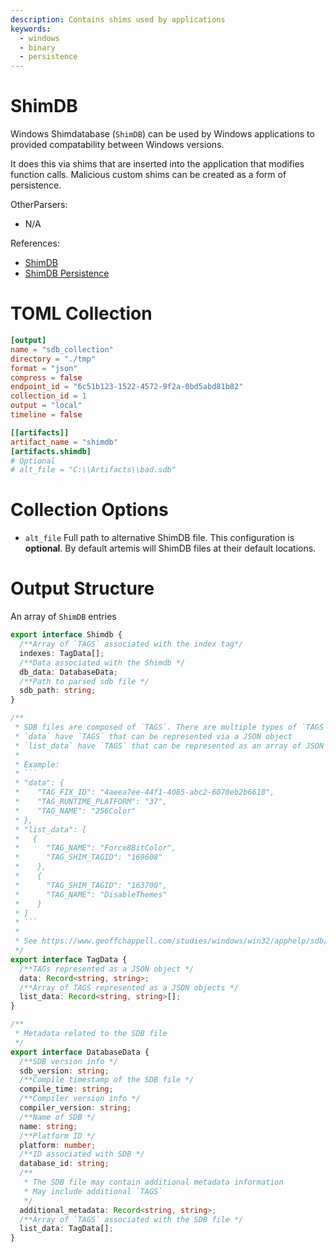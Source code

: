 ```yaml
---
description: Contains shims used by applications
keywords:
  - windows
  - binary
  - persistence
---
```


# ShimDB

Windows Shimdatabase (`ShimDB`) can be used by Windows applications to provided
compatability between Windows versions.

It does this via shims that are inserted into the application that modifies
function calls. Malicious custom shims can be created as a form of persistence.

OtherParsers:

- N/A

References:

- [ShimDB](https://www.geoffchappell.com/studies/windows/win32/apphelp/sdb/index.htm)
- [ShimDB Persistence](https://www.mandiant.com/resources/blog/fin7-shim-databases-persistence)

# TOML Collection

```toml
[output]
name = "sdb_collection"
directory = "./tmp"
format = "json"
compress = false
endpoint_id = "6c51b123-1522-4572-9f2a-0bd5abd81b82"
collection_id = 1
output = "local"
timeline = false

[[artifacts]]
artifact_name = "shimdb"
[artifacts.shimdb]
# Optional
# alt_file = "C:\\Artifacts\\bad.sdb"
```

# Collection Options

- `alt_file` Full path to alternative ShimDB file. This configuration is
  **optional**. By default artemis will ShimDB files at their default locations.

# Output Structure

An array of `ShimDB` entries

````typescript
export interface Shimdb {
  /**Array of `TAGS` associated with the index tag*/
  indexes: TagData[];
  /**Data associated with the Shimdb */
  db_data: DatabaseData;
  /**Path to parsed sdb file */
  sdb_path: string;
}

/**
 * SDB files are composed of `TAGS`. There are multiple types of `TAGS`
 * `data` have `TAGS` that can be represented via a JSON object
 * `list_data` have `TAGS` that can be represented as an array of JSON objects
 *
 * Example:
 * ```
 * "data": {
 *    "TAG_FIX_ID": "4aeea7ee-44f1-4085-abc2-6070eb2b6618",
 *    "TAG_RUNTIME_PLATFORM": "37",
 *    "TAG_NAME": "256Color"
 * },
 * "list_data": [
 *   {
 *      "TAG_NAME": "Force8BitColor",
 *      "TAG_SHIM_TAGID": "169608"
 *    },
 *    {
 *      "TAG_SHIM_TAGID": "163700",
 *      "TAG_NAME": "DisableThemes"
 *    }
 * ]
 * ```
 *
 * See https://www.geoffchappell.com/studies/windows/win32/apphelp/sdb/index.htm for complete list of `TAGS`
 */
export interface TagData {
  /**TAGs represented as a JSON object */
  data: Record<string, string>;
  /**Array of TAGS represented as a JSON objects */
  list_data: Record<string, string>[];
}

/**
 * Metadata related to the SDB file
 */
export interface DatabaseData {
  /**SDB version info */
  sdb_version: string;
  /**Compile timestamp of the SDB file */
  compile_time: string;
  /**Compiler version info */
  compiler_version: string;
  /**Name of SDB */
  name: string;
  /**Platform ID */
  platform: number;
  /**ID associated with SDB */
  database_id: string;
  /**
   * The SDB file may contain additional metadata information
   * May include additional `TAGS`
   */
  additional_metadata: Record<string, string>;
  /**Array of `TAGS` associated with the SDB file */
  list_data: TagData[];
}
````
